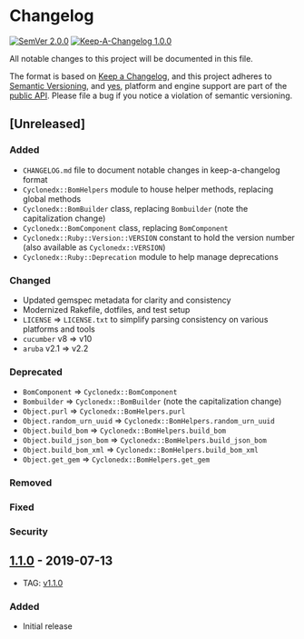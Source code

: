 # Changelog

[![SemVer 2.0.0][📌semver-img]][📌semver] [![Keep-A-Changelog 1.0.0][📗keep-changelog-img]][📗keep-changelog]

All notable changes to this project will be documented in this file.

The format is based on [Keep a Changelog][📗keep-changelog],
and this project adheres to [Semantic Versioning](https://semver.org/spec/v2.0.0.html),
and [yes][📌major-versions-not-sacred], platform and engine support are part of the [public API][📌semver-breaking].
Please file a bug if you notice a violation of semantic versioning.

[📌semver]: https://semver.org/spec/v2.0.0.html
[📌semver-img]: https://img.shields.io/badge/semver-2.0.0-FFDD67.svg?style=flat
[📌semver-breaking]: https://github.com/semver/semver/issues/716#issuecomment-869336139
[📌major-versions-not-sacred]: https://tom.preston-werner.com/2022/05/23/major-version-numbers-are-not-sacred.html
[📗keep-changelog]: https://keepachangelog.com/en/1.0.0/
[📗keep-changelog-img]: https://img.shields.io/badge/keep--a--changelog-1.0.0-FFDD67.svg?style=flat

## [Unreleased]

### Added

- `CHANGELOG.md` file to document notable changes in keep-a-changelog format
- `Cyclonedx::BomHelpers` module to house helper methods, replacing global methods
- `Cyclonedx::BomBuilder` class, replacing `Bombuilder` (note the capitalization change)
- `Cyclonedx::BomComponent` class, replacing `BomComponent`
- `Cyclonedx::Ruby::Version::VERSION` constant to hold the version number (also available as `Cyclonedx::VERSION`)
- `Cyclonedx::Ruby::Deprecation` module to help manage deprecations

### Changed

- Updated gemspec metadata for clarity and consistency
- Modernized Rakefile, dotfiles, and test setup
- `LICENSE` => `LICENSE.txt` to simplify parsing consistency on various platforms and tools
- `cucumber` v8 => v10
- `aruba` v2.1 => v2.2

### Deprecated

- `BomComponent` => `Cyclonedx::BomComponent`
- `Bombuilder` => `Cyclonedx::BomBuilder` (note the capitalization change)
- `Object.purl` => `Cyclonedx::BomHelpers.purl`
- `Object.random_urn_uuid` => `Cyclonedx::BomHelpers.random_urn_uuid`
- `Object.build_bom` => `Cyclonedx::BomHelpers.build_bom`
- `Object.build_json_bom` => `Cyclonedx::BomHelpers.build_json_bom`
- `Object.build_bom_xml` => `Cyclonedx::BomHelpers.build_bom_xml`
- `Object.get_gem` => `Cyclonedx::BomHelpers.get_gem`

### Removed

### Fixed

### Security

## [1.1.0] - 2019-07-13

- TAG: [v1.1.0][1.1.0t]

### Added

- Initial release

[1.1.0]: https://github.com/CycloneDX/cyclonedx-ruby-gem/compare/eecfebe3cb0ce961fef8e424162ac94298f02a9f...v1.1.0
[1.1.0t]: https://github.com/CycloneDX/cyclonedx-ruby-gem/releases/tag/v1.1.0
